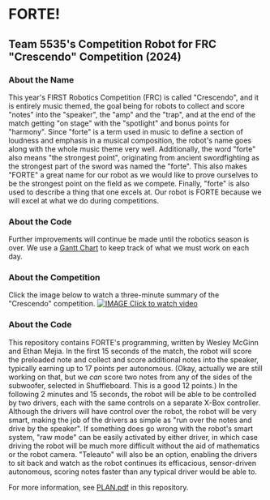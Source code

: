 # FORTE!
## Team 5535's Competition Robot for FRC "Crescendo" Competition (2024)

### About the Name
This year's FIRST Robotics Competition (FRC) is called "Crescendo", and it is entirely music themed, the goal being for robots to collect and score "notes" into the "speaker", the "amp" and the "trap", and at the end of the match getting "on stage" with the "spotlight" and bonus points for "harmony".  Since "forte" is a term used in music to define a section of loudness and emphasis in a musical composition, the robot's name goes along with the whole music theme very well.  Additionally, the word "forte" also means "the strongest point", originating from ancient swordfighting as the strongest part of the sword was named the "forte".  This also makes "FORTE" a great name for our robot as we would like to prove ourselves to be the strongest point on the field as we compete.  Finally, "forte" is also used to describe a thing that one excels at.  Our robot is FORTE because we will excel at what we do during competitions.

### About the Code
Further improvements will continue be made until the robotics season is over.  We use a [Gantt Chart](https://github.com/orgs/Bionic-Bison-5535/projects/2/views/2) to keep track of what we must work on each day.

### About the Competition

Click the image below to watch a three-minute summary of the "Crescendo" competition.
[![IMAGE Click to watch video](https://img.youtube.com/vi/9keeDyFxzY4/0.jpg)](https://www.youtube.com/watch?v=9keeDyFxzY4)

### About the Code
This repository contains FORTE's programming, written by Wesley McGinn and Ethan Mejia.  In the first 15 seconds of the match, the robot will score the preloaded note and collect and score additional notes into the speaker, typically earning up to 17 points per autonomous.  (Okay, actually we are still working on that, but we _can_ score two notes from any of the sides of the subwoofer, selected in Shuffleboard.  This is a good 12 points.)  In the following 2 minutes and 15 seconds, the robot will be able to be controlled by two drivers, each with the same controls on a separate X-Box controller.  Although the drivers will have control over the robot, the robot will be very smart, making the job of the drivers as simple as "run over the notes and drive by the speaker".  If something does go wrong with the robot's smart system, "raw mode" can be easily activated by either driver, in which case driving the robot will be much more difficult without the aid of mathematics or the robot camera.  "Teleauto" will also be an option, enabling the drivers to sit back and watch as the robot continues its efficacious, sensor-driven autonomous, scoring notes faster than any typical driver would be able to.

For more information, see [PLAN.pdf](https://github.com/Bionic-Bison-5535/FORTE/blob/main/PLAN.pdf) in this repository.
